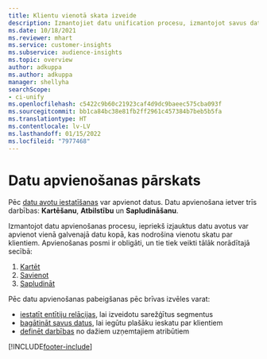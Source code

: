 ```yaml
---
title: Klientu vienotā skata izveide
description: Izmantojiet datu unification procesu, izmantojot savus datus, lai izveidotu atsevišķu klientu profilu pamata datu kopu.
ms.date: 10/18/2021
ms.reviewer: mhart
ms.service: customer-insights
ms.subservice: audience-insights
ms.topic: overview
author: adkuppa
ms.author: adkuppa
manager: shellyha
searchScope:
- ci-unify
ms.openlocfilehash: c5422c9b60c21923caf4d9dc9baeec575cba093f
ms.sourcegitcommit: bb1ca84bc38e81fb2ff2961c457384b7beb5b5fa
ms.translationtype: HT
ms.contentlocale: lv-LV
ms.lasthandoff: 01/15/2022
ms.locfileid: "7977468"
---
```

# <a name="data-unification-overview"></a>Datu apvienošanas pārskats

Pēc [datu avotu iestatīšanas](data-sources.md) var apvienot datus. Datu apvienošana ietver trīs darbības: **Kartēšanu**, **Atbilstību** un **Sapludināšanu**.

Izmantojot datu apvienošanas procesu, iepriekš izjauktus datu avotus var apvienot vienā galvenajā datu kopā, kas nodrošina vienotu skatu par klientiem. Apvienošanas posmi ir obligāti, un tie tiek veikti tālāk norādītajā secībā:

1. [Kartēt](map-entities.md)
2. [Savienot](match-entities.md)
3. [Sapludināt](merge-entities.md)

Pēc datu apvienošanas pabeigšanas pēc brīvas izvēles varat:

- [iestatīt entītiju relācijas](relationships.md), lai izveidotu sarežģītus segmentus
- [bagātināt savus datus](enrichment-hub.md), lai iegūtu plašāku ieskatu par klientiem
- [definēt darbības](activities.md) no dažiem uzņemtajiem atribūtiem


[!INCLUDE[footer-include](../includes/footer-banner.md)]